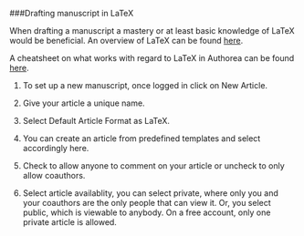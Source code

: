 ###Drafting manuscript in LaTeX

When drafting a manuscript a mastery or at least basic knowledge of LaTeX would be beneficial. An overview of LaTeX 
can be found [here](http://www.latex-project.org/).

A cheatsheet on what works with regard to LaTeX in Authorea can be found [here](https://authorea.com/users/3/articles/6868/_show_article).

1. To set up a new manuscript, once logged in click on New Article.

2. Give your article a unique name.

3. Select Default Article Format as LaTeX.

4. You can create an article from predefined templates and select accordingly here.

5. Check to allow anyone to comment on your article or uncheck to only allow coauthors.

6. Select article availablity, you can select private, where only you and your coauthors are the only people that can view it. 
Or, you select public, which is viewable to anybody. On a free account, only one private article is allowed. 
